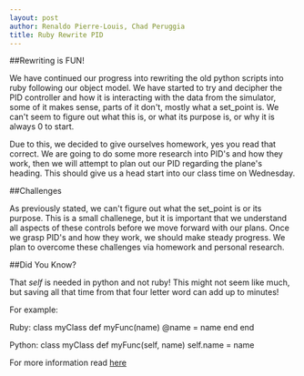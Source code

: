 ```yaml
---
layout: post
author: Renaldo Pierre-Louis, Chad Peruggia
title: Ruby Rewrite PID
---
```


##Rewriting is FUN!

We have continued our progress into rewriting the old python scripts into ruby following our object model.  We have started to try and decipher the PID controller and how it is interacting with the data from the simulator, some of it makes sense, parts of it don't, mostly what a set_point is.  We can't seem to figure out what this is, or what its purpose is, or why it is always 0 to start.

Due to this, we decided to give ourselves homework, yes you read that correct.  We are going to do some more research into PID's and how they work, then we will attempt to plan out our PID regarding the plane's heading.  This should give us a head start into our class time on Wednesday.

##Challenges

As previously stated, we can't figure out what the set_point is or its purpose.  This is a small challenege, but it is important that we understand all aspects of these controls before we move forward with our plans.  Once we grasp PID's and how they work, we should make steady progress.  We plan to overcome these challenges via homework and personal research.

##Did You Know?

That _self_ is needed in python and not ruby! This might not seem like much, but saving all that time from that four letter word can add up to minutes!



For example:

Ruby: 
class myClass
    def myFunc(name)
        @name = name
    end
end

Python: 
class myClass
    def myFunc(self, name)
        self.name = name
		
For more information read [here](http://stackoverflow.com/questions/2709821/python-self-explained)